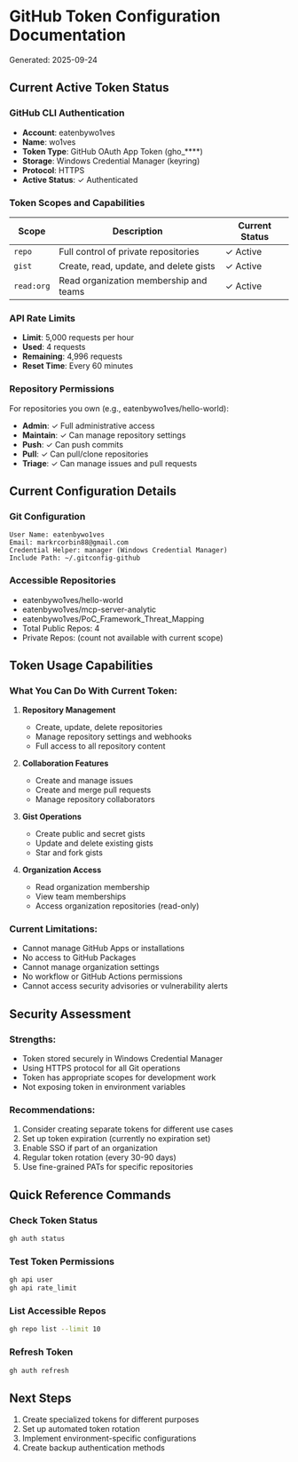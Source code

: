 # GitHub Token Configuration Documentation
Generated: 2025-09-24

## Current Active Token Status

### GitHub CLI Authentication
- **Account**: eatenbywo1ves
- **Name**: wo1ves
- **Token Type**: GitHub OAuth App Token (gho_****)
- **Storage**: Windows Credential Manager (keyring)
- **Protocol**: HTTPS
- **Active Status**: ✓ Authenticated

### Token Scopes and Capabilities
| Scope | Description | Current Status |
|-------|-------------|----------------|
| `repo` | Full control of private repositories | ✓ Active |
| `gist` | Create, read, update, and delete gists | ✓ Active |
| `read:org` | Read organization membership and teams | ✓ Active |

### API Rate Limits
- **Limit**: 5,000 requests per hour
- **Used**: 4 requests
- **Remaining**: 4,996 requests
- **Reset Time**: Every 60 minutes

### Repository Permissions
For repositories you own (e.g., eatenbywo1ves/hello-world):
- **Admin**: ✓ Full administrative access
- **Maintain**: ✓ Can manage repository settings
- **Push**: ✓ Can push commits
- **Pull**: ✓ Can pull/clone repositories
- **Triage**: ✓ Can manage issues and pull requests

## Current Configuration Details

### Git Configuration
```
User Name: eatenbywo1ves
Email: markrcorbin88@gmail.com
Credential Helper: manager (Windows Credential Manager)
Include Path: ~/.gitconfig-github
```

### Accessible Repositories
- eatenbywo1ves/hello-world
- eatenbywo1ves/mcp-server-analytic
- eatenbywo1ves/PoC_Framework_Threat_Mapping
- Total Public Repos: 4
- Private Repos: (count not available with current scope)

## Token Usage Capabilities

### What You Can Do With Current Token:
1. **Repository Management**
   - Create, update, delete repositories
   - Manage repository settings and webhooks
   - Full access to all repository content

2. **Collaboration Features**
   - Create and manage issues
   - Create and merge pull requests
   - Manage repository collaborators

3. **Gist Operations**
   - Create public and secret gists
   - Update and delete existing gists
   - Star and fork gists

4. **Organization Access**
   - Read organization membership
   - View team memberships
   - Access organization repositories (read-only)

### Current Limitations:
- Cannot manage GitHub Apps or installations
- No access to GitHub Packages
- Cannot manage organization settings
- No workflow or GitHub Actions permissions
- Cannot access security advisories or vulnerability alerts

## Security Assessment

### Strengths:
- Token stored securely in Windows Credential Manager
- Using HTTPS protocol for all Git operations
- Token has appropriate scopes for development work
- Not exposing token in environment variables

### Recommendations:
1. Consider creating separate tokens for different use cases
2. Set up token expiration (currently no expiration set)
3. Enable SSO if part of an organization
4. Regular token rotation (every 30-90 days)
5. Use fine-grained PATs for specific repositories

## Quick Reference Commands

### Check Token Status
```bash
gh auth status
```

### Test Token Permissions
```bash
gh api user
gh api rate_limit
```

### List Accessible Repos
```bash
gh repo list --limit 10
```

### Refresh Token
```bash
gh auth refresh
```

## Next Steps
1. Create specialized tokens for different purposes
2. Set up automated token rotation
3. Implement environment-specific configurations
4. Create backup authentication methods